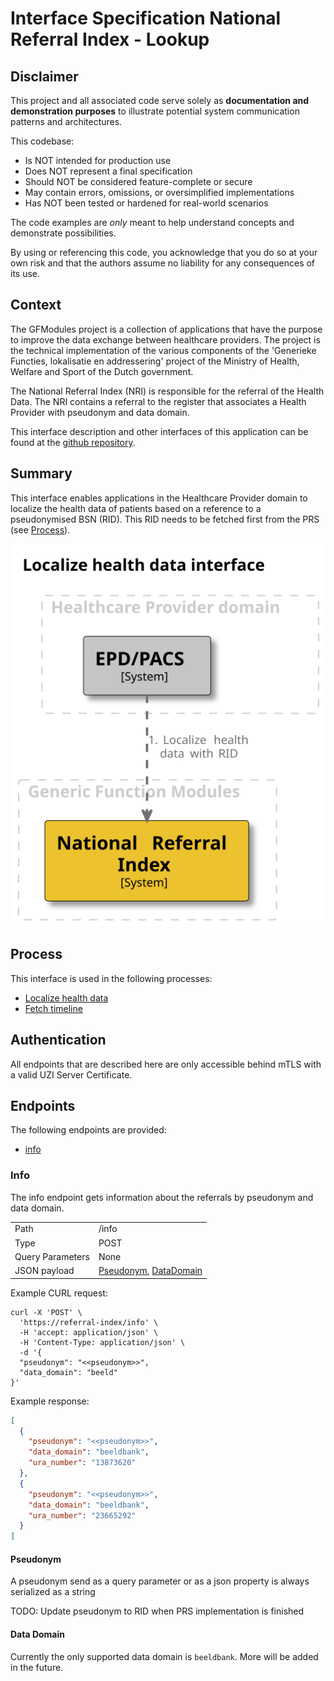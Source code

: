 # Interface Specification National Referral Index - Lookup

## Disclaimer

This project and all associated code serve solely as **documentation and demonstration purposes**
to illustrate potential system communication patterns and architectures.

This codebase:

- Is NOT intended for production use
- Does NOT represent a final specification
- Should NOT be considered feature-complete or secure
- May contain errors, omissions, or oversimplified implementations
- Has NOT been tested or hardened for real-world scenarios

The code examples are *only* meant to help understand concepts and demonstrate possibilities.

By using or referencing this code, you acknowledge that you do so at your own risk and that
the authors assume no liability for any consequences of its use.

## Context

The GFModules project is a collection of applications that have the purpose to improve the
data exchange between healthcare providers. The project is the technical implementation of
the various components of the 'Generieke Functies, lokalisatie en addressering' project of the
Ministry of Health, Welfare and Sport of the Dutch government.

The National Referral Index (NRI) is responsible for the referral of the Health Data. The NRI contains a referral
to the register that associates a Health Provider with pseudonym and data domain.

This interface description and other interfaces of this application can be found at the [github repository](https://github.com/minvws/gfmodules-national-referral-index/tree/feat/interface-description/docs/interface-definitions).

<div style="page-break-after: always;"></div>

## Summary

This interface enables applications in the Healthcare Provider domain to localize the health data of patients
based on a reference to a pseudonymised BSN (RID). This RID needs to be fetched first from the PRS
(see [Process](#process)).

![lookup process](../images/structurizr-LocalizeInterface.svg)

<div style="page-break-after: always;"></div>

## Process

This interface is used in the following processes:

- [Localize health data](https://github.com/minvws/gfmodules-coordination/blob/main/docs/processes/localize_health_data.md)
- [Fetch timeline](https://github.com/minvws/gfmodules-coordination/blob/main/docs/processes/timeline.md)

## Authentication

All endpoints that are described here are only accessible behind mTLS with a valid UZI Server Certificate.

## Endpoints

The following endpoints are provided:

- [info](#info)

<div style="page-break-after: always;"></div>

### Info

The info endpoint gets information about the referrals by pseudonym and data domain.

|  |  |
|---|---|
| Path | /info |
| Type | POST |
| Query Parameters | None |
| JSON payload | [Pseudonym](#pseudonym), [DataDomain](#data-domain) |

Example CURL request:

```curl
curl -X 'POST' \
  'https://referral-index/info' \
  -H 'accept: application/json' \
  -H 'Content-Type: application/json' \
  -d '{
  "pseudonym": "<<pseudonym>>",
  "data_domain": "beeld"
}'
```

Example response:

```json
[
  {
    "pseudonym": "<<pseudonym>>",
    "data_domain": "beeldbank",
    "ura_number": "13873620"
  },
  {
    "pseudonym": "<<pseudonym>>",
    "data_domain": "beeldbank",
    "ura_number": "23665292"
  }
]
```

#### Pseudonym

A pseudonym send as a query parameter or as a json property is always serialized as a string

TODO: Update pseudonym to RID when PRS implementation is finished

#### Data Domain

Currently the only supported data domain is `beeldbank`. More will be added in the future.
